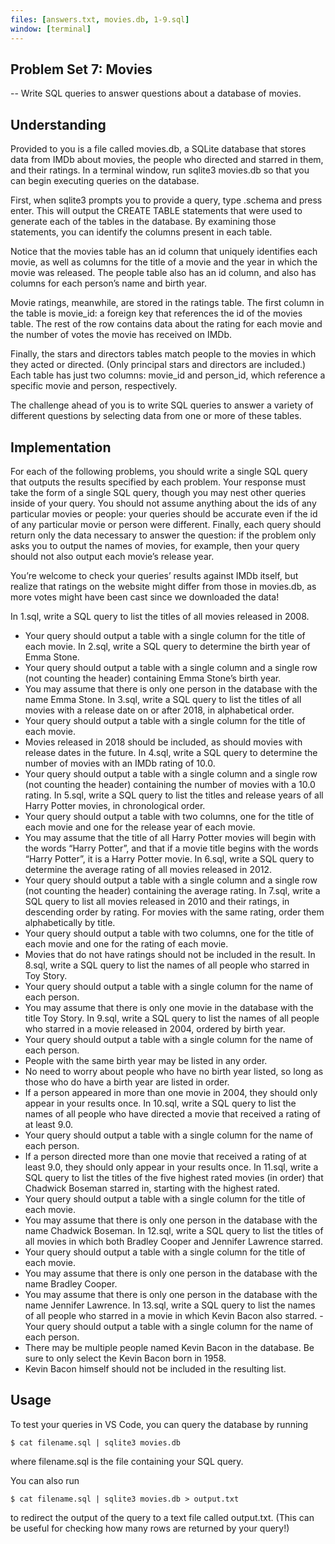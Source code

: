 ```yaml
---
files: [answers.txt, movies.db, 1-9.sql]
window: [terminal]
---
```


## Problem Set 7: Movies

-- Write SQL queries to answer questions about a database of movies.

## Understanding

Provided to you is a file called movies.db, a SQLite database that stores data from IMDb about movies, the people who directed and starred in them, and their ratings. In a terminal window, run sqlite3 movies.db so that you can begin executing queries on the database.

First, when sqlite3 prompts you to provide a query, type .schema and press enter. This will output the CREATE TABLE statements that were used to generate each of the tables in the database. By examining those statements, you can identify the columns present in each table.

Notice that the movies table has an id column that uniquely identifies each movie, as well as columns for the title of a movie and the year in which the movie was released. The people table also has an id column, and also has columns for each person’s name and birth year.

Movie ratings, meanwhile, are stored in the ratings table. The first column in the table is movie_id: a foreign key that references the id of the movies table. The rest of the row contains data about the rating for each movie and the number of votes the movie has received on IMDb.

Finally, the stars and directors tables match people to the movies in which they acted or directed. (Only principal stars and directors are included.) Each table has just two columns: movie_id and person_id, which reference a specific movie and person, respectively.

The challenge ahead of you is to write SQL queries to answer a variety of different questions by selecting data from one or more of these tables.

## Implementation

For each of the following problems, you should write a single SQL query that outputs the results specified by each problem. Your response must take the form of a single SQL query, though you may nest other queries inside of your query. You should not assume anything about the ids of any particular movies or people: your queries should be accurate even if the id of any particular movie or person were different. Finally, each query should return only the data necessary to answer the question: if the problem only asks you to output the names of movies, for example, then your query should not also output each movie’s release year.

You’re welcome to check your queries’ results against IMDb itself, but realize that ratings on the website might differ from those in movies.db, as more votes might have been cast since we downloaded the data!

In 1.sql, write a SQL query to list the titles of all movies released in 2008.
- Your query should output a table with a single column for the title of each movie.
In 2.sql, write a SQL query to determine the birth year of Emma Stone.
- Your query should output a table with a single column and a single row (not counting the header) containing Emma Stone’s birth year.
- You may assume that there is only one person in the database with the name Emma Stone.
In 3.sql, write a SQL query to list the titles of all movies with a release date on or after 2018, in alphabetical order.
- Your query should output a table with a single column for the title of each movie.
- Movies released in 2018 should be included, as should movies with release dates in the future.
In 4.sql, write a SQL query to determine the number of movies with an IMDb rating of 10.0.
- Your query should output a table with a single column and a single row (not counting the header) containing the number of movies with a 10.0 rating.
In 5.sql, write a SQL query to list the titles and release years of all Harry Potter movies, in chronological order.
- Your query should output a table with two columns, one for the title of each movie and one for the release year of each movie.
- You may assume that the title of all Harry Potter movies will begin with the words “Harry Potter”, and that if a movie title begins with the words “Harry Potter”, it is a Harry Potter movie.
In 6.sql, write a SQL query to determine the average rating of all movies released in 2012.
- Your query should output a table with a single column and a single row (not counting the header) containing the average rating.
In 7.sql, write a SQL query to list all movies released in 2010 and their ratings, in descending order by rating. For movies with the same rating, order them alphabetically by title.
- Your query should output a table with two columns, one for the title of each movie and one for the rating of each movie.
- Movies that do not have ratings should not be included in the result.
In 8.sql, write a SQL query to list the names of all people who starred in Toy Story.
- Your query should output a table with a single column for the name of each person.
- You may assume that there is only one movie in the database with the title Toy Story.
In 9.sql, write a SQL query to list the names of all people who starred in a movie released in 2004, ordered by birth year.
- Your query should output a table with a single column for the name of each person.
- People with the same birth year may be listed in any order.
- No need to worry about people who have no birth year listed, so long as those who do have a birth year are listed in order.
- If a person appeared in more than one movie in 2004, they should only appear in your results once.
In 10.sql, write a SQL query to list the names of all people who have directed a movie that received a rating of at least 9.0.
- Your query should output a table with a single column for the name of each person.
- If a person directed more than one movie that received a rating of at least 9.0, they should only appear in your results once.
In 11.sql, write a SQL query to list the titles of the five highest rated movies (in order) that Chadwick Boseman starred in, starting with the highest rated.
- Your query should output a table with a single column for the title of each movie.
- You may assume that there is only one person in the database with the name Chadwick Boseman.
In 12.sql, write a SQL query to list the titles of all movies in which both Bradley Cooper and Jennifer Lawrence starred.
- Your query should output a table with a single column for the title of each movie.
- You may assume that there is only one person in the database with the name Bradley Cooper.
- You may assume that there is only one person in the database with the name Jennifer Lawrence.
In 13.sql, write a SQL query to list the names of all people who starred in a movie in which Kevin Bacon also starred.
-Your query should output a table with a single column for the name of each person.
- There may be multiple people named Kevin Bacon in the database. Be sure to only select the Kevin Bacon born in 1958.
- Kevin Bacon himself should not be included in the resulting list.

## Usage
To test your queries in VS Code, you can query the database by running
```
$ cat filename.sql | sqlite3 movies.db
```
where filename.sql is the file containing your SQL query.

You can also run
```
$ cat filename.sql | sqlite3 movies.db > output.txt
```
to redirect the output of the query to a text file called output.txt. 
(This can be useful for checking how many rows are returned by your query!)
